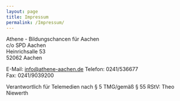 ```yaml
---
layout: page
title: Impressum
permalink: /Impressum/
---
```


Athene - Bildungschancen für Aachen  
c/o SPD Aachen  
Heinrichsalle 53  
52062 Aachen  

E-Mail: <a href="mailto:info@athene-aachen.de">info@athene-aachen.de</a>
Telefon: 0241/536677  
Fax: 0241/9039200  

Verantwortlich für Telemedien nach § 5 TMG/gemäß § 55 RStV: Theo Niewerth

